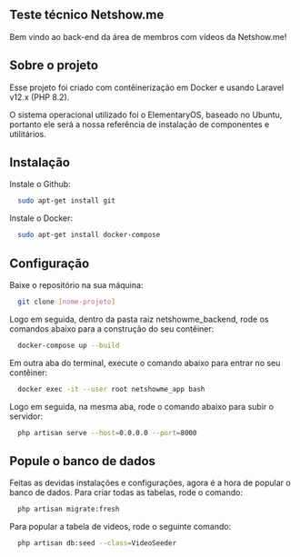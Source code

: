 ## Teste técnico Netshow.me

Bem vindo ao back-end da área de membros com vídeos da Netshow.me!

## Sobre o projeto

Esse projeto foi criado com contêinerização em Docker e usando Laravel v12.x (PHP 8.2).

O sistema operacional utilizado foi o ElementaryOS, baseado no Ubuntu, portanto ele será a nossa referência de instalação de componentes e utilitários.

## Instalação

Instale o Github:
```bash
  sudo apt-get install git
```

Instale o Docker:
```bash
  sudo apt-get install docker-compose
```

## Configuração 

Baixe o repositório na sua máquina:
```bash
  git clone [nome-projeto]
```

Logo em seguida, dentro da pasta raiz netshowme_backend, rode os comandos abaixo para a construção do seu contêiner:
```bash
  docker-compose up --build
```

Em outra aba do terminal, execute o comando abaixo para entrar no seu contêiner:
```bash
  docker exec -it --user root netshowme_app bash
```

Logo em seguida, na mesma aba, rode o comando abaixo para subir o servidor:
```bash
  php artisan serve --host=0.0.0.0 --port=8000
```

## Popule o banco de dados

Feitas as devidas instalações e configurações, agora é a hora de popular o banco de dados. Para criar todas as tabelas, rode o comando:
```bash
  php artisan migrate:fresh
``` 

Para popular a tabela de videos, rode o seguinte comando:
```bash
  php artisan db:seed --class=VideoSeeder
``` 

